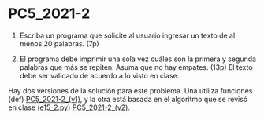 # PC5_2021-2

1.	Escriba  un  programa  que  solicite  al  usuario  ingresar  un  texto  de  al  menos  20  palabras. (7p)

2.	El programa debe imprimir una sola vez cuáles son la primera y segunda palabras que más se repiten. Asuma que no hay empates. (13p)
El texto debe ser validado de acuerdo a lo visto en clase.

Hay dos versiones de la solución para este problema. Una utiliza funciones (def) [PC5_2021-2_(v1)](PC5_2021-2_(v1).py), y la otra está basada en el algoritmo que se revisó en clase ([e15_2.py](..\Ejercicios_resueltos\e15_2.py)) [PC5_2021-2_(v2)](PC5_2021-2_(v2).py).